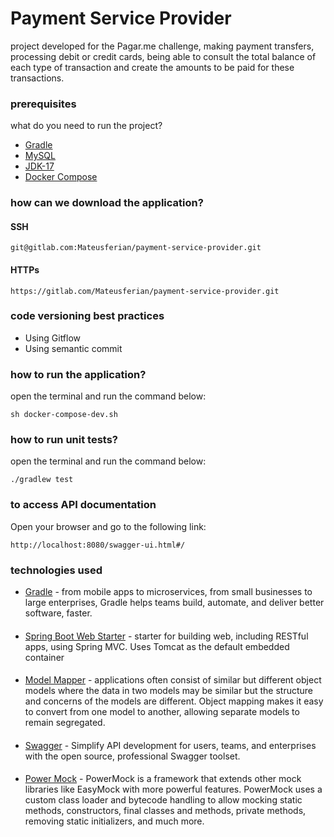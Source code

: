 # Payment Service Provider
project developed for the Pagar.me challenge, making payment transfers, 
processing debit or credit cards, being able to consult the total balance
of each type of transaction and create the amounts to be paid for these transactions.

### prerequisites

what do you need to run the project?
 * [Gradle](https://gradle.org/)
 * [MySQL](https://www.mysql.com/)
 * [JDK-17](https://www.oracle.com/java/technologies/javase/jdk17-archive-downloads.html)
 * [Docker Compose](https://docs.docker.com/compose/)

### how can we download the application?
#### SSH
```
git@gitlab.com:Mateusferian/payment-service-provider.git
```
#### HTTPs
```
https://gitlab.com/Mateusferian/payment-service-provider.git
```

### code versioning best practices
* Using Gitflow
* Using semantic commit

### how to run the application?
open the terminal and run the command below:

```
sh docker-compose-dev.sh
```

### how to run unit tests?
open the terminal and run the command below:

```
./gradlew test
```

### to access API documentation
Open your browser and go to the following link:
```
http://localhost:8080/swagger-ui.html#/
```
### technologies used

* [Gradle](https://gradle.org/) - from mobile apps to microservices, from small businesses to large enterprises, Gradle helps teams build, automate, and deliver better software, faster.
####
* [Spring Boot Web Starter](https://mvnrepository.com/artifact/org.springframework.boot/spring-boot-starter-test) - starter for building web, including RESTful apps, using Spring MVC. Uses Tomcat as the default embedded container
####
* [Model Mapper](http://modelmapper.org/) - applications often consist of similar but different object models where the data in two models may be similar but the structure and concerns of the models are different. Object mapping makes it easy to convert from one model to another, allowing separate models to remain segregated.
####
* [Swagger](https://swagger.io/) - Simplify API development for users, teams, and enterprises with the open source, professional Swagger toolset.
####
* [Power Mock](https://powermock.github.io/) - PowerMock is a framework that extends other mock libraries like EasyMock with more powerful features. PowerMock uses a custom class loader and bytecode handling to allow mocking static methods, constructors, final classes and methods, private methods, removing static initializers, and much more.
